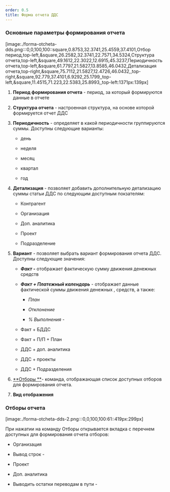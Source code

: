 ```yaml
---
order: 0.5
title: Форма отчета ДДС
---
```


### Основные параметры формирования отчета

[image:./forma-otcheta-dds.png:::0,0,100,100::square,0.8753,32.3741,25.4559,37.4101,Отбор период,top-left,&square,26.2582,32.3741,22.7571,34.5324,Структура отчета,top-left,&square,49.1612,22.3022,12.6915,45.3237,Периодичность отчета,top-left,&square,61.7797,21.5827,13.8585,46.0432,Детализация отчета,top-right,&square,75.7112,21.5827,12.4726,46.0432,,top-right,&square,92.779,37.4101,6.9292,25.1799,,top-left,&square,11.4515,71.223,22.5383,25.8993,,top-left:1371px:139px]



1. **Период формирования отчета** - период, за который формируются данные в отчете

2. **Структура отчета** - настроенная структура, на основе которой формируется отчет ДДС

3. **Периодичность** \- определяет в какой периодичности группируются суммы. Доступны следующие варианты:

   -  день

   -  неделя

   -  месяц

   -  квартал

   -  год

4. **Детализация** - позволяет добавить дополнительную детализацию суммы статьи ДДС по следующим доступным покзателям:

   -  Контрагент

   -  Организация

   -  Доп. аналитика

   -  Проект

   -  Подразделение

5. **Вариант** - позволяет выбрать вариант формирования отчета ДДС. Доступны следующие значения:

   -  ***Факт -*** отображает фактическую сумму движения денежных средств

   -  ***Факт + Платежный календарь*** - отображает данные фактической суммы движения денежных , средств, а также:

      -  *План*

      -  *Отклонение*

      -  *% Выполнения* - 

   -  Факт + БДДС

   -  Факт + П/П + План

   -  ДДС + доп. аналитика

   -  ДДС + проекты

   -  ДДС + Подразделения

6. [**Отборы **](./forma-otcheta-dds#отборы-отчета)\- команда, отображающая список доступных отборов для формирования отчета.

7. **Вид отображения**

### Отборы отчета

[image:./forma-otcheta-dds-2.png:::0,0,100,100:61::419px:299px]

При нажатии на команду Отборы открывается вкладка с перечнем доступных для формирования отчета отборов:

-  Организация

-  Вывод строк -

-  Проект

-  Доп. аналитика

-  Выводить остатки переводам в пути -